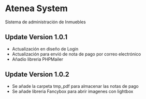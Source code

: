 # Atenea System
Sistema de administración de Inmuebles
## Update Version 1.0.1

* Actualización en diseño de Login
* Actualización para envió de nota de pago por correo electrónico
* Añadio libreria PHPMailer

## Update Version 1.0.2

* Se añade la carpeta tmp_pdf para almacenar las notas de pago
* Se añade libreria Fancybox para abrir imagenes con lightbox

